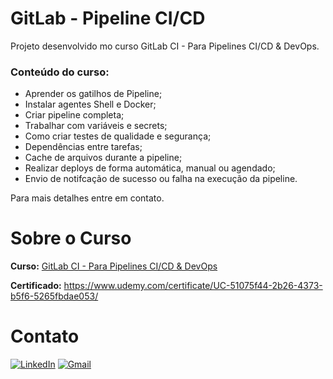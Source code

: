 # GitLab - Pipeline CI/CD

Projeto desenvolvido mo curso GitLab CI - Para Pipelines CI/CD & DevOps.

### Conteúdo do curso:

- Aprender os gatilhos de Pipeline;
- Instalar agentes Shell e Docker;
- Criar pipeline completa;
- Trabalhar com variáveis e secrets;
- Como criar testes de qualidade e segurança;
- Dependências entre tarefas;
- Cache de arquivos durante a pipeline;
- Realizar deploys de forma automática, manual ou agendado;
- Envio de notifcação de sucesso ou falha na execução da pipeline.

Para mais detalhes entre em contato.

# Sobre o Curso

**Curso:**
<a href="https://www.udemy.com/course/gitlab-ci/">GitLab CI - Para Pipelines CI/CD & DevOps</a>

**Certificado:**
https://www.udemy.com/certificate/UC-51075f44-2b26-4373-b5f6-5265fbdae053/

# Contato

[![LinkedIn](https://img.shields.io/badge/linkedin-%230077B5.svg?style=for-the-badge&logo=linkedin&logoColor=white&link=LINK-DO-SEU-LINKEDIN)](https://www.linkedin.com/in/rodrigo-goncalves-de-anchieta/)
[![Gmail](https://img.shields.io/badge/Gmail-D14836?style=for-the-badge&logo=gmail&logoColor=white&link=mailto:rodrigoganchieta@gmail.com)](mailto:rodrigoganchieta@gmail.com)
